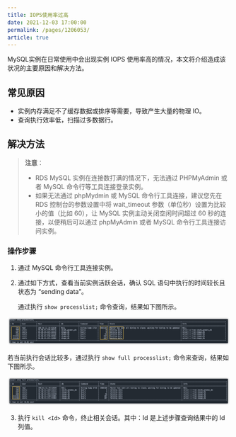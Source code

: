 ```yaml
---
title: IOPS使用率过高
date: 2021-12-03 17:00:00
permalink: /pages/1206053/
article: true
---
```



MySQL实例在日常使用中会出现实例 IOPS 使用率高的情况，本文将介绍造成该状况的主要原因和解决方法。

## 常见原因

- 实例内存满足不了缓存数据或排序等需要，导致产生大量的物理 IO。
- 查询执行效率低，扫描过多数据行。

## 解决方法

> **注意**：
>
> - RDS MySQL 实例在连接数打满的情况下，无法通过 PHPMyAdmin 或者 MySQL 命令行等工具连接登录实例。
> - 如果无法通过 phpMydmin 或 MySQL 命令行工具连接，建议您先在 RDS 控制台的参数设置中将 wait_timeout 参数（单位秒）设置为比较小的值（比如 60），让 MySQL 实例主动关闭空闲时间超过 60 秒的连接，以便稍后可以通过 phpMyAdmin 或者 MySQL 命令行工具连接访问实例。

### 操作步骤

1. 通过 MySQL 命令行工具连接实例。

2. 通过如下方式，查看当前实例活跃会话，确认 SQL 语句中执行的时间较长且状态为 “sending data”。

   通过执行 `show processlist;` 命令查询，结果如下图所示。

  ![img](../pic/../../pic/show_processlist.png) 


   若当前执行会话比较多，通过执行 `show full processlist;` 命令来查询，结果如下图所示。

   ![img](../pic/../../pic/show_full_processlist.png)

3. 执行 `kill <Id>` 命令，终止相关会话。其中：Id 是上述步骤查询结果中的 Id 列值。
